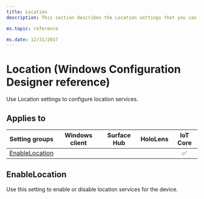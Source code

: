 ```yaml
---
title: Location
description: This section describes the Location settings that you can configure in provisioning packages for Windows 10 using Windows Configuration Designer.

ms.topic: reference

ms.date: 12/31/2017
---
```


# Location (Windows Configuration Designer reference)

Use Location settings to configure location services.

## Applies to

| Setting groups | Windows client | Surface Hub | HoloLens | IoT Core |
| --- | :---: | :---: | :---: | :---: |
| [EnableLocation](#enablelocation) |  |  |  | ✅ |

## EnableLocation

Use this setting to enable or disable location services for the device.
